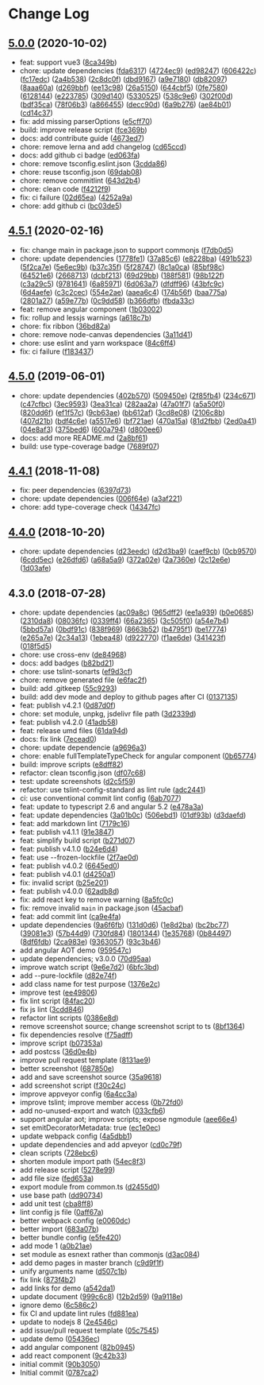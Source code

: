 # Change Log

## [5.0.0](https://github.com/plantain-00/pagination-js-component/compare/v4.5.1...v5.0.0) (2020-10-02)
  
* feat: support vue3 ([8ca349b](https://github.com/plantain-00/pagination-js-component/commit/8ca349bcd1334af6d96c521ec8b1711837d5f86f))
* chore: update dependencies ([fda6317](https://github.com/plantain-00/pagination-js-component/commit/fda6317b5d7ed3b6a5f88ad6d3fec57e0b8f54ae)) ([4724ec9](https://github.com/plantain-00/pagination-js-component/commit/4724ec995e59d3295e40fdb10ed54a02ba775b1c)) ([ed98247](https://github.com/plantain-00/pagination-js-component/commit/ed982476a9a208b8f0a0586b5bce77d5ed9d6c50)) ([606422c](https://github.com/plantain-00/pagination-js-component/commit/606422cba86be42eb45b82bdca761fd9b166bdc0)) ([fc17edc](https://github.com/plantain-00/pagination-js-component/commit/fc17edc656bf42a2d8639016a5c8a9a601477957)) ([2a4b538](https://github.com/plantain-00/pagination-js-component/commit/2a4b538f5a064bb87a6f6a14d4f83acfebaf4497)) ([2c8dc0f](https://github.com/plantain-00/pagination-js-component/commit/2c8dc0f944e0323c775d862a089c0a2ce8170098)) ([dbd9167](https://github.com/plantain-00/pagination-js-component/commit/dbd916754ca8357dbbae6f9c3443ebdb1f6f4834)) ([a9e7180](https://github.com/plantain-00/pagination-js-component/commit/a9e718085125b802ad0904b0cdac6736762eca94)) ([db82097](https://github.com/plantain-00/pagination-js-component/commit/db82097d791dea8d99c1e8b617eade1ae251580d)) ([8aaa60a](https://github.com/plantain-00/pagination-js-component/commit/8aaa60ac77be21a3eeb524997d4410b5405c50f8)) ([d269bbf](https://github.com/plantain-00/pagination-js-component/commit/d269bbff342b827189d556f7f4cac2ba4ac9f74d)) ([ee13c98](https://github.com/plantain-00/pagination-js-component/commit/ee13c984fcaf0f757809572f5d4a5f20536b1493)) ([26a5150](https://github.com/plantain-00/pagination-js-component/commit/26a51504a475ac5c1a4c346c585917126a6aa229)) ([644cbf5](https://github.com/plantain-00/pagination-js-component/commit/644cbf5985e2f821ee3b85bb1a4d6f5a33aeff3b)) ([0fe7580](https://github.com/plantain-00/pagination-js-component/commit/0fe75808f6fd20f84577068a2e8bdc298e7799ad)) ([6128144](https://github.com/plantain-00/pagination-js-component/commit/6128144816ba42a7b5e60f6f196c275547430993)) ([e223785](https://github.com/plantain-00/pagination-js-component/commit/e223785a694b7caf5861105ddac6c2eb1dbd5bab)) ([309d140](https://github.com/plantain-00/pagination-js-component/commit/309d140a3e29553e704b66bbea4cd8910e2f8231)) ([5330525](https://github.com/plantain-00/pagination-js-component/commit/5330525a6074b55c6844f8d98b52e411edf47c97)) ([538c9e6](https://github.com/plantain-00/pagination-js-component/commit/538c9e6be5ede425aa7d0563ecd5833f3c7554ed)) ([302f00d](https://github.com/plantain-00/pagination-js-component/commit/302f00d3ec48f5f4f235dff1ade50feb7fef6e16)) ([bdf35ca](https://github.com/plantain-00/pagination-js-component/commit/bdf35ca3f5e607c90627fa6276114552f61c5d25)) ([78f06b3](https://github.com/plantain-00/pagination-js-component/commit/78f06b3fc3840cd130e27dcf12beef7cf36ff05a)) ([a866455](https://github.com/plantain-00/pagination-js-component/commit/a8664551e4bea8edff73224ffcce58010c7928a6)) ([decc90d](https://github.com/plantain-00/pagination-js-component/commit/decc90d56b9eb90bbf59a9d6734909ea2bbbf3f5)) ([6a9b276](https://github.com/plantain-00/pagination-js-component/commit/6a9b276ff193b00e07b4ac08f5305ec49993cb82)) ([ae84b01](https://github.com/plantain-00/pagination-js-component/commit/ae84b01827af2c1f4cae93d83eed13877e2e15b5)) ([cd14c37](https://github.com/plantain-00/pagination-js-component/commit/cd14c3718c78556fc731b8a71eaaed5447799726))
* fix: add missing parserOptions ([e5cff70](https://github.com/plantain-00/pagination-js-component/commit/e5cff701bab696657e56042d0e5dfdc06282465c))
* build: improve release script ([fce369b](https://github.com/plantain-00/pagination-js-component/commit/fce369bbf576bb2c3915483aece3ef9cc9c84e94))
* docs: add contribute guide ([4673ed7](https://github.com/plantain-00/pagination-js-component/commit/4673ed7e9921dccef7680a1fe5a18232ff9b7f14))
* chore: remove lerna and add changelog ([cd65ccd](https://github.com/plantain-00/pagination-js-component/commit/cd65ccd1dbce1229e360ffaafcc11fbae515410d))
* docs: add github ci badge ([ed063fa](https://github.com/plantain-00/pagination-js-component/commit/ed063fa44bddf4ffe1220bee7b78b4709bfa2d03))
* chore: remove tsconfig.eslint.json ([3cdda86](https://github.com/plantain-00/pagination-js-component/commit/3cdda866b0aab107cde242034748748e0739057d))
* chore: reuse tsconfig.json ([69dab08](https://github.com/plantain-00/pagination-js-component/commit/69dab08c483bbb1cd78605bf1ccd7b4ed42b59c1))
* chore: remove commitlint ([643d2b4](https://github.com/plantain-00/pagination-js-component/commit/643d2b489dbc1d6160a399bef17b82e52136dea8))
* chore: clean code ([f4212f9](https://github.com/plantain-00/pagination-js-component/commit/f4212f9577d364cf2dfb7727140a84b7a824358a))
* fix: ci failure ([02d65ea](https://github.com/plantain-00/pagination-js-component/commit/02d65ea9975af7b2f46d0732dc3571a4b45610ae)) ([4252a9a](https://github.com/plantain-00/pagination-js-component/commit/4252a9ad82bd69017d509a515d66a30b5bbd0b60))
* chore: add github ci ([bc03de5](https://github.com/plantain-00/pagination-js-component/commit/bc03de5667a65ee78d678550d65b9e7540d70df8))

## [4.5.1](https://github.com/plantain-00/pagination-js-component/compare/v4.5.0...v4.5.1) (2020-02-16)
  
* fix: change main in package.json to support commonjs ([f7db0d5](https://github.com/plantain-00/pagination-js-component/commit/f7db0d5b114acaf1b25a984db6b9bcaa44480894))
* chore: update dependencies ([1778fe1](https://github.com/plantain-00/pagination-js-component/commit/1778fe1c46336ebdac297e0adb9fe4d93be066bb)) ([37a85c6](https://github.com/plantain-00/pagination-js-component/commit/37a85c62bfc31d92cf1e9bcd7c28c448f6b5899a)) ([e8228ba](https://github.com/plantain-00/pagination-js-component/commit/e8228ba1eed4922711e78806377fcb9f2209b88e)) ([491b523](https://github.com/plantain-00/pagination-js-component/commit/491b5239df6b0ae87a74a47e0fc6e04c4d4d6dea)) ([5f2ca7e](https://github.com/plantain-00/pagination-js-component/commit/5f2ca7e8fbb84b1d37a9795685cb09ade98d87f2)) ([5e6ec9b](https://github.com/plantain-00/pagination-js-component/commit/5e6ec9bca1d3db34429fa8efe4586912dbaa98ce)) ([b37c35f](https://github.com/plantain-00/pagination-js-component/commit/b37c35f5af2b4d75fa93823813295d263b73a8cb)) ([5f28747](https://github.com/plantain-00/pagination-js-component/commit/5f287474c1d4cec2dee13c1a48f15755c43926ff)) ([8c1a0ca](https://github.com/plantain-00/pagination-js-component/commit/8c1a0caf63eb66eee70471b606a89668ecbba950)) ([85bf98c](https://github.com/plantain-00/pagination-js-component/commit/85bf98c8d0044b04c8b380cc7a33ce9edc727025)) ([64521e6](https://github.com/plantain-00/pagination-js-component/commit/64521e6b3dd81f10349d44d7abbecb237a9cd1a8)) ([2668713](https://github.com/plantain-00/pagination-js-component/commit/266871374978d3f1813724d8e00b62a076e193f0)) ([dcbf213](https://github.com/plantain-00/pagination-js-component/commit/dcbf2132c186e9f36d133319c633f706b474ad89)) ([69d29bb](https://github.com/plantain-00/pagination-js-component/commit/69d29bb0403e8d9062ecac0c90c7ef50189679b7)) ([188f581](https://github.com/plantain-00/pagination-js-component/commit/188f581dae534ab034729d1d2dc83dda4af1b247)) ([98b122f](https://github.com/plantain-00/pagination-js-component/commit/98b122f48851a31b451e0d08b36c179a8f87853b)) ([c3a29c5](https://github.com/plantain-00/pagination-js-component/commit/c3a29c506f96bfcf8fa264d94bf2d3ee24f58306)) ([9781641](https://github.com/plantain-00/pagination-js-component/commit/97816417a022b97d55c314bc653c4fdb3ddd9a4a)) ([6a85971](https://github.com/plantain-00/pagination-js-component/commit/6a859718eb1df296a0cf2a9e693b8f61e627d9a9)) ([6d063a7](https://github.com/plantain-00/pagination-js-component/commit/6d063a73e30518dcf42529fef73cf0df01d4a5c9)) ([dfdff96](https://github.com/plantain-00/pagination-js-component/commit/dfdff96daac021da33ab7e5d2f29f327d66a6e59)) ([43bfc9c](https://github.com/plantain-00/pagination-js-component/commit/43bfc9ccb19e97b833dedea548ffaeca5dec47da)) ([6d4aefe](https://github.com/plantain-00/pagination-js-component/commit/6d4aefeb31222e9b34d502925d44e05c4c5938b0)) ([c3c2cec](https://github.com/plantain-00/pagination-js-component/commit/c3c2cec9a664afcacd3df25d23683d67b1ce23c8)) ([554e2ae](https://github.com/plantain-00/pagination-js-component/commit/554e2ae874512327ccf47f39d17554e5b527a89d)) ([aaea6c4](https://github.com/plantain-00/pagination-js-component/commit/aaea6c4f4bbb7aa57ecb6eb3efe672b373e0fba8)) ([174b56f](https://github.com/plantain-00/pagination-js-component/commit/174b56f234b8cb59e12538815c9251e8319fdf90)) ([baa775a](https://github.com/plantain-00/pagination-js-component/commit/baa775ac4d6e4414ed37091cb95632226f6cde52)) ([2801a27](https://github.com/plantain-00/pagination-js-component/commit/2801a2797b57bf630ecd1f7418ae09223faffc2e)) ([a59e77b](https://github.com/plantain-00/pagination-js-component/commit/a59e77b5ccc05d8b3f3378de2de72c1747cd337c)) ([0c9dd58](https://github.com/plantain-00/pagination-js-component/commit/0c9dd581662f9e5e6332d31a4257c292ef0ff1ed)) ([b366dfb](https://github.com/plantain-00/pagination-js-component/commit/b366dfb895e7fe7852ab514eeddb5e29c80d825b)) ([fbda33c](https://github.com/plantain-00/pagination-js-component/commit/fbda33c2f6ea7cfae91794a5b6d9ac0601bfc92b))
* feat: remove angular component ([1b03002](https://github.com/plantain-00/pagination-js-component/commit/1b030028b08b0120f0d05139824003479ccb64ce))
* fix: rollup and lessjs warnings ([a618c7b](https://github.com/plantain-00/pagination-js-component/commit/a618c7b2d43dd3f5f80ad9b05acd727923f32180))
* chore: fix ribbon ([36bd82a](https://github.com/plantain-00/pagination-js-component/commit/36bd82af7bd7abce6c420789dac77ea7e54442ce))
* chore: remove node-canvas dependencies ([3a11d41](https://github.com/plantain-00/pagination-js-component/commit/3a11d41f6dfd0e056f25b41c867117a315840545))
* chore: use eslint and yarn workspace ([84c6ff4](https://github.com/plantain-00/pagination-js-component/commit/84c6ff49dc139e013d74d3e4edc11ee7f681d9d4))
* fix: ci failure ([f183437](https://github.com/plantain-00/pagination-js-component/commit/f1834378ae7034487cdfd737e4089a00fd95bd91))

## [4.5.0](https://github.com/plantain-00/pagination-js-component/compare/v4.4.1...v4.5.0) (2019-06-01)
  
* chore: update dependencies ([402b570](https://github.com/plantain-00/pagination-js-component/commit/402b5704c161f69565ded758fdcc555ca5b47982)) ([509450e](https://github.com/plantain-00/pagination-js-component/commit/509450ec1908368facaa04a486955744d6dcebd3)) ([2f85fb4](https://github.com/plantain-00/pagination-js-component/commit/2f85fb4990ad8a85c1ce6a48f2cbb434820dba40)) ([234c671](https://github.com/plantain-00/pagination-js-component/commit/234c67164d6df5b3c43fc089f5535f18cd51ad80)) ([c47cfbc](https://github.com/plantain-00/pagination-js-component/commit/c47cfbcba9cca2ba40d73d5dd345b29f560520f9)) ([3ec9593](https://github.com/plantain-00/pagination-js-component/commit/3ec9593bdcb619b41be048624ce28bbeb0cd4572)) ([3ea31ca](https://github.com/plantain-00/pagination-js-component/commit/3ea31ca2a05070c1bd3979c166727be25ff0c221)) ([282aa2a](https://github.com/plantain-00/pagination-js-component/commit/282aa2a0fd279df7268a242790759359ffc64ea6)) ([47a01f7](https://github.com/plantain-00/pagination-js-component/commit/47a01f7d16dc79df123f2e282e3bf4837f45dd9a)) ([a5a50f0](https://github.com/plantain-00/pagination-js-component/commit/a5a50f072f3097409050afd36def0f902f3c8070)) ([820dd6f](https://github.com/plantain-00/pagination-js-component/commit/820dd6f524bbe6a5105ef17fb4de1a7b937b0274)) ([ef1f57c](https://github.com/plantain-00/pagination-js-component/commit/ef1f57c1a638d6c00571b193cdd60f80989b3538)) ([9cb63ae](https://github.com/plantain-00/pagination-js-component/commit/9cb63aecbe75e1f0d9dcda2d857689d6c7aaebae)) ([bb612af](https://github.com/plantain-00/pagination-js-component/commit/bb612af763d3f520124582bab1e90ce8ca09f476)) ([3cd8e08](https://github.com/plantain-00/pagination-js-component/commit/3cd8e08e7ac1ba1243f251215fe7932e6a44e152)) ([2106c8b](https://github.com/plantain-00/pagination-js-component/commit/2106c8b0e02b99d5feb5653f5088dad4e18b7f13)) ([407d21b](https://github.com/plantain-00/pagination-js-component/commit/407d21b1af9f6211fb3c06617a5f76dce7cb3c5f)) ([bdf4c6e](https://github.com/plantain-00/pagination-js-component/commit/bdf4c6eb9bd45badeae8285e1404afe1f70e62d4)) ([a5517e6](https://github.com/plantain-00/pagination-js-component/commit/a5517e64c271b65e98c60583eeb336057e65cf7c)) ([bf721ae](https://github.com/plantain-00/pagination-js-component/commit/bf721aedd677f7b81d3246cc369e10ee4e2abc98)) ([470a15a](https://github.com/plantain-00/pagination-js-component/commit/470a15a7087c1f5a4a1bb0f2484130bbdc0cbf70)) ([81d2fbb](https://github.com/plantain-00/pagination-js-component/commit/81d2fbb23dab7d5ae99feb1639c31dd0ef6e3ba7)) ([2ed0a41](https://github.com/plantain-00/pagination-js-component/commit/2ed0a4198be3edf3ae6019730aca2c96154e2ba6)) ([04e8af3](https://github.com/plantain-00/pagination-js-component/commit/04e8af3f6b5bb27cf0f4e37368fe8a43bf13cc19)) ([375bed6](https://github.com/plantain-00/pagination-js-component/commit/375bed6bac440a2fff79bc2374acbf5d9359ff7f)) ([600a794](https://github.com/plantain-00/pagination-js-component/commit/600a79480287cc5272060bb51f65ef6982486e15)) ([d800ee6](https://github.com/plantain-00/pagination-js-component/commit/d800ee64f944b7049a79d98cc46cb35a6035ccbc))
* docs: add more README.md ([2a8bf61](https://github.com/plantain-00/pagination-js-component/commit/2a8bf61ae6eef290fe12b3bc687fb37975c5ba7b))
* build: use type-coverage badge ([7689f07](https://github.com/plantain-00/pagination-js-component/commit/7689f07adbdb8ad3e06b55638eef483110cad21f))

## [4.4.1](https://github.com/plantain-00/pagination-js-component/compare/v4.4.0...v4.4.1) (2018-11-08)
  
* fix: peer dependencies ([6397d73](https://github.com/plantain-00/pagination-js-component/commit/6397d736c59423f798d6110bdae21a0cec2884df))
* chore: update dependencies ([006f64e](https://github.com/plantain-00/pagination-js-component/commit/006f64e1b5969ee15c89b9c489535d157b3f6747)) ([a3af221](https://github.com/plantain-00/pagination-js-component/commit/a3af221b81ec853b429bc969cc68bf3fb0abf6b4))
* chore: add type-coverage check ([14347fc](https://github.com/plantain-00/pagination-js-component/commit/14347fc2b7eacc5eaf2875244fd4283a328e78f9))

## [4.4.0](https://github.com/plantain-00/pagination-js-component/compare/v4.3.0...v4.4.0) (2018-10-20)
  
* chore: update dependencies ([d23eedc](https://github.com/plantain-00/pagination-js-component/commit/d23eedc4875526019efcb64af68fa7f52fd25daa)) ([d2d3ba9](https://github.com/plantain-00/pagination-js-component/commit/d2d3ba9f7cace8eff2f9ecdc48a41c623e8b31a8)) ([caef9cb](https://github.com/plantain-00/pagination-js-component/commit/caef9cbe446962107c50552b205a35798d25d904)) ([0cb9570](https://github.com/plantain-00/pagination-js-component/commit/0cb95704dc58293cfbae579eba1c6eef7f76c04c)) ([6cdd5ec](https://github.com/plantain-00/pagination-js-component/commit/6cdd5ec2bb3045f2df66dbe3e879cd7c2e3634b0)) ([e26dfd6](https://github.com/plantain-00/pagination-js-component/commit/e26dfd64d546e21ac49deb5e0ad2f5fa049eae5c)) ([a68a5a9](https://github.com/plantain-00/pagination-js-component/commit/a68a5a99c27e654dc0d963eb1f17e0173e501910)) ([372a02e](https://github.com/plantain-00/pagination-js-component/commit/372a02ef1694618329fb9f3442f5632033f59b23)) ([2a7360e](https://github.com/plantain-00/pagination-js-component/commit/2a7360e28cb7399d65932b0f04a173b986cd773f)) ([2c12e6e](https://github.com/plantain-00/pagination-js-component/commit/2c12e6eecda6abdffd6546c141324179a7f2d4a6)) ([1d03afe](https://github.com/plantain-00/pagination-js-component/commit/1d03afeacdc0fa49766f6ad2179a2c6e613cd3a4))

## 4.3.0 (2018-07-28)
  
* chore: update dependencies ([ac09a8c](https://github.com/plantain-00/pagination-js-component/commit/ac09a8cb94513f7a931ab5384585b4e5cbef883c)) ([965dff2](https://github.com/plantain-00/pagination-js-component/commit/965dff2166e4414911e2bec88554fc45405c6abe)) ([ee1a939](https://github.com/plantain-00/pagination-js-component/commit/ee1a9393056df246832150d5561d663109c75ebf)) ([b0e0685](https://github.com/plantain-00/pagination-js-component/commit/b0e06856bb93039fc954354c13a7ae3d077287b0)) ([2310da8](https://github.com/plantain-00/pagination-js-component/commit/2310da877aac4df425c39b2e3d39d4c22648048a)) ([08036fc](https://github.com/plantain-00/pagination-js-component/commit/08036fc94d5a6f3ae794722804ac25046315f40d)) ([0339ff4](https://github.com/plantain-00/pagination-js-component/commit/0339ff46547f1b98fd0a73e3bb319fbd31750800)) ([66a2365](https://github.com/plantain-00/pagination-js-component/commit/66a23657411a223c42db28ed2f0ce3c6daba0469)) ([3c505f0](https://github.com/plantain-00/pagination-js-component/commit/3c505f095ad9d2cf2360145a646f01c1a1776584)) ([a54e7b4](https://github.com/plantain-00/pagination-js-component/commit/a54e7b4a939798741da310dba2af2b3cea5f5be7)) ([5bbd57a](https://github.com/plantain-00/pagination-js-component/commit/5bbd57a9e8603b9cd283636b2f83980c54007918)) ([0bdf91c](https://github.com/plantain-00/pagination-js-component/commit/0bdf91ce0ad4518e7c991fa83f381f1445033d3f)) ([838f969](https://github.com/plantain-00/pagination-js-component/commit/838f96907fdc1584dd5a3e072efcaaacbf069dda)) ([8663b52](https://github.com/plantain-00/pagination-js-component/commit/8663b5222122cce2ae8309d75960a3a736a55ce6)) ([b4795f1](https://github.com/plantain-00/pagination-js-component/commit/b4795f1757708e129a593d4decfb884a8578096d)) ([be17774](https://github.com/plantain-00/pagination-js-component/commit/be17774c65999447b12c98fc0a40a85b00e9c4ba)) ([e265a7e](https://github.com/plantain-00/pagination-js-component/commit/e265a7e5f0b71e42f56e0619c30cc351abfd92b3)) ([2c34a13](https://github.com/plantain-00/pagination-js-component/commit/2c34a133d607aadfe9c5a19e89d85e2322bbac73)) ([1ebea48](https://github.com/plantain-00/pagination-js-component/commit/1ebea482f34ea446109559d45da63212f6107bc1)) ([d922770](https://github.com/plantain-00/pagination-js-component/commit/d922770a01ccfc638e36ced36e7e59c854224031)) ([f1ae6de](https://github.com/plantain-00/pagination-js-component/commit/f1ae6de05860bba199d8c1683ec687d1e963dfa6)) ([341423f](https://github.com/plantain-00/pagination-js-component/commit/341423fd721246abc50f7fd611270ad1b8f8d598)) ([018f5d5](https://github.com/plantain-00/pagination-js-component/commit/018f5d51b0642c7c187eea31acb29696e4576477))
* chore: use cross-env ([de84968](https://github.com/plantain-00/pagination-js-component/commit/de84968505e0330b49683af0990aace0acce3d4a))
* docs: add badges ([b82bd21](https://github.com/plantain-00/pagination-js-component/commit/b82bd217e61be8c8a8095f14c068a7ab9f850d94))
* chore: use tslint-sonarts ([ef9d3cf](https://github.com/plantain-00/pagination-js-component/commit/ef9d3cfd1bc0c05ff002cbb383f8c4191cb9bd26))
* chore: remove generated file ([e6fac2f](https://github.com/plantain-00/pagination-js-component/commit/e6fac2fa293de5695941b185738bf7a4fcd052f1))
* build: add .gitkeep ([55c9293](https://github.com/plantain-00/pagination-js-component/commit/55c9293d501abfffc67e49758b71969b0636059d))
* build: add dev mode and deploy to github pages after CI ([0137135](https://github.com/plantain-00/pagination-js-component/commit/0137135810611278aff7fbdbfa5f924229dce5f0))
* feat: publish v4.2.1 ([0d87d0f](https://github.com/plantain-00/pagination-js-component/commit/0d87d0fe337a1ecf60a68c629b4a31da79be37c1))
* chore: set module, unpkg, jsdelivr file path ([3d2339d](https://github.com/plantain-00/pagination-js-component/commit/3d2339d31ccc1e709a58466fa260adf757b0d86e))
* feat: publish v4.2.0 ([41adb58](https://github.com/plantain-00/pagination-js-component/commit/41adb58805013af15203378cf362b7d834a2f784))
* feat: release umd files ([61da94d](https://github.com/plantain-00/pagination-js-component/commit/61da94d7bbff9113aa47f2808567c06b1c767d33))
* docs: fix link ([7ecead0](https://github.com/plantain-00/pagination-js-component/commit/7ecead067b823e98017b2e570f03df43368631f7))
* chore: update dependencie ([a9696a3](https://github.com/plantain-00/pagination-js-component/commit/a9696a3a419329cb8e57d5b7abcf1dac3bc39dad))
* chore: enable fullTemplateTypeCheck for angular component ([0b65774](https://github.com/plantain-00/pagination-js-component/commit/0b65774502061957a2d3d33f6f0c25e88a3e6491))
* build: improve scripts ([e8dff82](https://github.com/plantain-00/pagination-js-component/commit/e8dff825c097e9766f7a44be4ae83ac0ae581c37))
* refactor: clean tsconfig.json ([df07c68](https://github.com/plantain-00/pagination-js-component/commit/df07c68bfb25eec9f90d66c970d4e49294465650))
* test: update screenshots ([d2c5f59](https://github.com/plantain-00/pagination-js-component/commit/d2c5f59d792f49d3481e7f12abc7ee8bc1f96ff8))
* refactor: use tslint-config-standard as lint rule ([adc2441](https://github.com/plantain-00/pagination-js-component/commit/adc244109d9136619dfe8fbf7107abfc0fa31e3d))
* ci: use conventional commit lint config ([6ab7077](https://github.com/plantain-00/pagination-js-component/commit/6ab70770caec223197b6e120edba9a1ae49a06a0))
* feat: update to typescript 2.6 and angular 5.2 ([e478a3a](https://github.com/plantain-00/pagination-js-component/commit/e478a3a61bfa897d556156159925bd9de226eab8))
* feat: update dependencies ([3a01b0c](https://github.com/plantain-00/pagination-js-component/commit/3a01b0cd8c30e1c975bb6d5a9236935cab09e503)) ([506ebd1](https://github.com/plantain-00/pagination-js-component/commit/506ebd175188ccc596a7f52f59bee014f93c98f4)) ([01df93b](https://github.com/plantain-00/pagination-js-component/commit/01df93b741d793e27239584908e4b8b43b0bbc68)) ([d3daefd](https://github.com/plantain-00/pagination-js-component/commit/d3daefd571937006863e4a9d271b5ddd59db5eca))
* feat: add markdown lint ([7179c16](https://github.com/plantain-00/pagination-js-component/commit/7179c16f9a22cd4c0613e9f3d8ab3a9fc9b9967d))
* feat: publish v4.1.1 ([91e3847](https://github.com/plantain-00/pagination-js-component/commit/91e38477170fa0cb80346607dbed07ddcf8a815d))
* feat: simplify build script ([b271d07](https://github.com/plantain-00/pagination-js-component/commit/b271d07292cc0545da914b6950622d9897ecf615))
* feat: publish v4.1.0 ([b24e6d4](https://github.com/plantain-00/pagination-js-component/commit/b24e6d4c60d3d1875b948a5152297c04c9ef466b))
* feat: use --frozen-lockfile ([2f7ae0d](https://github.com/plantain-00/pagination-js-component/commit/2f7ae0d83c267ad5fa29110e76a55a08bd2c95f8))
* feat: publish v4.0.2 ([6645ed0](https://github.com/plantain-00/pagination-js-component/commit/6645ed0ac8fc6906574f1f60b2eba3e293816ee7))
* feat: publish v4.0.1 ([d4250a1](https://github.com/plantain-00/pagination-js-component/commit/d4250a129961969822c36401753b8ed0305dcb09))
* fix: invalid script ([b25e201](https://github.com/plantain-00/pagination-js-component/commit/b25e20136ee33e7b6a196bb6bb139bd8fba8713c))
* feat: publish v4.0.0 ([62adb8d](https://github.com/plantain-00/pagination-js-component/commit/62adb8d5c44211c86f16104be45cbb615f0c4417))
* fix: add react key to remove warning ([8a5fc0c](https://github.com/plantain-00/pagination-js-component/commit/8a5fc0c8b68437147ab2392ee6bc8e25b3b5ec94))
* fix: remove invalid `main` in package.json ([45acbaf](https://github.com/plantain-00/pagination-js-component/commit/45acbaf42aa79ef19f4e93c9d7c24ef86448ed1b))
* feat: add commit lint ([ca9e4fa](https://github.com/plantain-00/pagination-js-component/commit/ca9e4fad8d1cbbb475fd2b2ee6c729e54acf46fc))
* update dependencies ([9a6f6fb](https://github.com/plantain-00/pagination-js-component/commit/9a6f6fb287865ea44698f6bd4c2ef1776a0aeb61)) ([131d0d6](https://github.com/plantain-00/pagination-js-component/commit/131d0d6e1042ade1f955f2fe483f09f7e9607777)) ([1e8d2ba](https://github.com/plantain-00/pagination-js-component/commit/1e8d2ba1af9ae802d285e536a940de6c6cfeb2a8)) ([bc2bc77](https://github.com/plantain-00/pagination-js-component/commit/bc2bc77e90ed1d3c80da7e5a24414255eae99813)) ([39081e3](https://github.com/plantain-00/pagination-js-component/commit/39081e3ec446574778f92d750bf94891d221ef7a)) ([57b44d9](https://github.com/plantain-00/pagination-js-component/commit/57b44d937c5553adca1732dae54fb03247f918e2)) ([730fd84](https://github.com/plantain-00/pagination-js-component/commit/730fd84754a919450cfb99340f1039f307055678)) ([1801344](https://github.com/plantain-00/pagination-js-component/commit/180134406b38ec302444d22be2d52bd745234b4c)) ([1e35768](https://github.com/plantain-00/pagination-js-component/commit/1e357689a8e95339ae6d0ced82d1f4565be15c7d)) ([0b84497](https://github.com/plantain-00/pagination-js-component/commit/0b8449764a4e51058b015948f4482278c268f1ba)) ([8df6fdb](https://github.com/plantain-00/pagination-js-component/commit/8df6fdb22b7931480a3bafc75cf0836d84ac89eb)) ([2ca983e](https://github.com/plantain-00/pagination-js-component/commit/2ca983ed3fa927b42d9b2d616c4c6dcca08c0919)) ([9363057](https://github.com/plantain-00/pagination-js-component/commit/93630579d6579fa419137ce121cd3a623c2b742e)) ([93c3b46](https://github.com/plantain-00/pagination-js-component/commit/93c3b46ea1cccd3c201f2d5004aeebcb9fad5a8d))
* add angular AOT demo ([959547c](https://github.com/plantain-00/pagination-js-component/commit/959547c366a8f25db2b27d3a644e5045cd0b5434))
* update dependencies; v3.0.0 ([70d95aa](https://github.com/plantain-00/pagination-js-component/commit/70d95aac9fd079198621fa681455647893689271))
* improve watch script ([9e6e7d2](https://github.com/plantain-00/pagination-js-component/commit/9e6e7d2a1db9478edc654378425affcb2ccb3f52)) ([6bfc3bd](https://github.com/plantain-00/pagination-js-component/commit/6bfc3bd07f2b9fa772c1a824059bef3b83954303))
* add --pure-lockfile ([d82e74f](https://github.com/plantain-00/pagination-js-component/commit/d82e74f31423cf2a23597e72b7e38b31fb0cb5fb))
* add class name for test purpose ([1376e2c](https://github.com/plantain-00/pagination-js-component/commit/1376e2c0e471938a8febfc265b6f4a3a41fc66cd))
* improve test ([ee49806](https://github.com/plantain-00/pagination-js-component/commit/ee4980674fd530456bd6366d5fa6899fac6c6eae))
* fix lint script ([84fac20](https://github.com/plantain-00/pagination-js-component/commit/84fac209cda58df48a69e743dc20645a8863b6d0))
* fix js lint ([3cdd846](https://github.com/plantain-00/pagination-js-component/commit/3cdd8464092c386e0558a32c807732d901ee1430))
* refactor lint scripts ([0386e8d](https://github.com/plantain-00/pagination-js-component/commit/0386e8d3a28afd9cb912c2788e5a108f1b6c3a82))
* remove screenshot source; change screenshot script to ts ([8bf1364](https://github.com/plantain-00/pagination-js-component/commit/8bf13644340c8bfce48045ed63f70de755ef4f42))
* fix dependencies resolve ([f75adff](https://github.com/plantain-00/pagination-js-component/commit/f75adff379bb2a0e096677a1076ca441085d8a50))
* improve script ([b07353a](https://github.com/plantain-00/pagination-js-component/commit/b07353aab97d0315016a755cded3a1dbb0b88f41))
* add postcss ([36d0e4b](https://github.com/plantain-00/pagination-js-component/commit/36d0e4b3fbaa39bc26ce709d567bd086bebfc744))
* improve pull request template ([8131ae9](https://github.com/plantain-00/pagination-js-component/commit/8131ae90d8341c776df212f2ac816838d3aeaf71))
* better screenshot ([687850e](https://github.com/plantain-00/pagination-js-component/commit/687850ee245422f02c0eec84afab0ebba595e3b0))
* add and save screenshot source ([35a9618](https://github.com/plantain-00/pagination-js-component/commit/35a961856789d18e02ca87da3d11b2c48fa23d95))
* add screenshot script ([f30c24c](https://github.com/plantain-00/pagination-js-component/commit/f30c24cc2da26dbe976ee7fa68070f5c39a7cc6a))
* improve appveyor config ([6a4cc3a](https://github.com/plantain-00/pagination-js-component/commit/6a4cc3ada4df4b5d3799bc0b5c81df57a1b69051))
* improve tslint; improve member access ([0b72fd0](https://github.com/plantain-00/pagination-js-component/commit/0b72fd021e1ce5b9b4cf2b81869fce23c9c2d6b7))
* add no-unused-export and watch ([033cfb6](https://github.com/plantain-00/pagination-js-component/commit/033cfb6f9002f8f9433505030089176af8d09e2e))
* support angular aot; improve scripts; expose ngmodule ([aee66e4](https://github.com/plantain-00/pagination-js-component/commit/aee66e4c69a20a328b81481ad08912c3391ba486))
* set emitDecoratorMetadata: true ([ec1e0ec](https://github.com/plantain-00/pagination-js-component/commit/ec1e0ec1de9f13f4cea4ccc288311e890a2b144a))
* update webpack config ([4a5dbb1](https://github.com/plantain-00/pagination-js-component/commit/4a5dbb1555bc557395bbb0d399dbbaddb11f6e3b))
* update dependencies and add apveyor ([cd0c79f](https://github.com/plantain-00/pagination-js-component/commit/cd0c79fb2a1dff3f38f64cafb4d013690f50ad80))
* clean scripts ([728ebc6](https://github.com/plantain-00/pagination-js-component/commit/728ebc64e2a005a5f44a9a20000aa2dd024fd157))
* shorten module import path ([54ec8f3](https://github.com/plantain-00/pagination-js-component/commit/54ec8f32e218a2ac0d5cc0f0f2ce70fb5ec5c5c6))
* add release script ([5278e99](https://github.com/plantain-00/pagination-js-component/commit/5278e9963d1b73bc7f0b788b4da703c8d3b3283f))
* add file size ([fed653a](https://github.com/plantain-00/pagination-js-component/commit/fed653a3be5e731e9ed933b91497f24a522ae352))
* export module from common.ts ([d2455d0](https://github.com/plantain-00/pagination-js-component/commit/d2455d00671686cc7e58d94ff86633133021462c))
* use base path ([dd90734](https://github.com/plantain-00/pagination-js-component/commit/dd90734a00e941216a19296ef818e3efbdf3bc46))
* add unit test ([cba8ff8](https://github.com/plantain-00/pagination-js-component/commit/cba8ff898b6de14413d0cc1b86b9a512e313aac1))
* lint config js file ([0aff67a](https://github.com/plantain-00/pagination-js-component/commit/0aff67aa0a2ccd5dc0b2e51fca77dc48c08d287e))
* better webpack config ([e0060dc](https://github.com/plantain-00/pagination-js-component/commit/e0060dcd0d54c7949c5e29d4c589377d28827d2e))
* better import ([683a07b](https://github.com/plantain-00/pagination-js-component/commit/683a07bc98402917ee52f6a39a245ed5d9205265))
* better bundle config ([e5fe420](https://github.com/plantain-00/pagination-js-component/commit/e5fe420acfd3388ae5781c72b5ea69be589c7f38))
* add mode 1 ([a0b21ae](https://github.com/plantain-00/pagination-js-component/commit/a0b21ae4adaccd003870d1b650216a798a9bb5ed))
* set module as esnext rather than commonjs ([d3ac084](https://github.com/plantain-00/pagination-js-component/commit/d3ac084f41a935a05ac965d0c35e65819120eb1f))
* add demo pages in master branch ([c9d9f1f](https://github.com/plantain-00/pagination-js-component/commit/c9d9f1f43c2b0f58028d4d97b473725edddaf188))
* unify arguments name ([d507c1b](https://github.com/plantain-00/pagination-js-component/commit/d507c1b40e2cac8b71de987163583392bbf9532f))
* fix link ([873f4b2](https://github.com/plantain-00/pagination-js-component/commit/873f4b21f8b81ebbaefdbace3b17746f496c41cc))
* add links for demo ([a542da1](https://github.com/plantain-00/pagination-js-component/commit/a542da14635342d5a0c41d1411217111a3dbd435))
* update document ([999c6c8](https://github.com/plantain-00/pagination-js-component/commit/999c6c8ee9b5a36e9bebcf04575e9ef1efe2419f)) ([12b2d59](https://github.com/plantain-00/pagination-js-component/commit/12b2d5929be95383bf79d978692397660a6ac710)) ([9a9118e](https://github.com/plantain-00/pagination-js-component/commit/9a9118e6927b851f42b300675bbf64e9fffadced))
* ignore demo ([6c586c2](https://github.com/plantain-00/pagination-js-component/commit/6c586c2529d3cccec620b54561a764b749902ac9))
* fix CI and update lint rules ([fd881ea](https://github.com/plantain-00/pagination-js-component/commit/fd881ea5098b3c09efb735f58537dd7f7416d8e4))
* update to nodejs 8 ([2e4546c](https://github.com/plantain-00/pagination-js-component/commit/2e4546ceb43b5f7a5640f4d5fc6330c5828c6314))
* add issue/pull request template ([05c7545](https://github.com/plantain-00/pagination-js-component/commit/05c75457900178320f719ca5f2fafafcd7c5474c))
* update demo ([05436ec](https://github.com/plantain-00/pagination-js-component/commit/05436ec6bf0eb3729b344a09c184730da25c7d95))
* add angular component ([82b0945](https://github.com/plantain-00/pagination-js-component/commit/82b09458020777229f124bf653a32dc6e69ad157))
* add react component ([9c42b33](https://github.com/plantain-00/pagination-js-component/commit/9c42b33c429044b5112d86435f3ed34a959509bd))
* initial commit ([90b3050](https://github.com/plantain-00/pagination-js-component/commit/90b3050081e9402feb92c96d6646d9c6f3056d21))
* Initial commit ([0787ca2](https://github.com/plantain-00/pagination-js-component/commit/0787ca2ffbc59fb93bd53115bd778429e4ec7df0))
